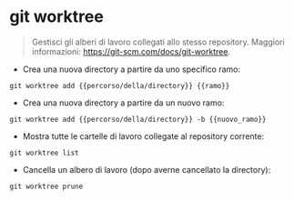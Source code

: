 # git worktree

> Gestisci gli alberi di lavoro collegati allo stesso repository.
> Maggiori informazioni: <https://git-scm.com/docs/git-worktree>.

- Crea una nuova directory a partire da uno specifico ramo:

`git worktree add {{percorso/della/directory}} {{ramo}}`

- Crea una nuova directory a partire da un nuovo ramo:

`git worktree add {{percorso/della/directory}} -b {{nuovo_ramo}}`

- Mostra tutte le cartelle di lavoro collegate al repository corrente:

`git worktree list`

- Cancella un albero di lavoro (dopo averne cancellato la directory):

`git worktree prune`
